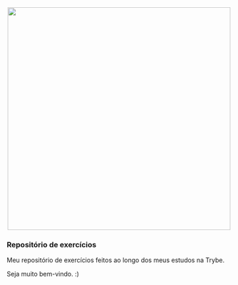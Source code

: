 <div align="center">
<image src="https://i.postimg.cc/zBQKnp2w/logo-cortada-branca.png" width="500">
</div>
  
### Repositório de exercícios

Meu repositório de exercícios feitos ao longo dos meus estudos na Trybe.

Seja muito bem-vindo. :)
